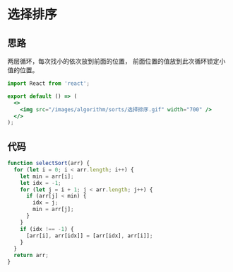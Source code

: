 # 选择排序

## 思路

两层循环，每次找小的依次放到前面的位置， 前面位置的值放到此次循环锁定小值的位置。

```jsx | inline
import React from 'react';

export default () => (
  <>
    <img src="/images/algorithm/sorts/选择排序.gif" width="700" />
  </>
);
```

## 代码

```js
function selectSort(arr) {
  for (let i = 0; i < arr.length; i++) {
    let min = arr[i];
    let idx = -1;
    for (let j = i + 1; j < arr.length; j++) {
      if (arr[j] < min) {
        idx = j;
        min = arr[j];
      }
    }
    if (idx !== -1) {
      [arr[i], arr[idx]] = [arr[idx], arr[i]];
    }
  }
  return arr;
}
```
